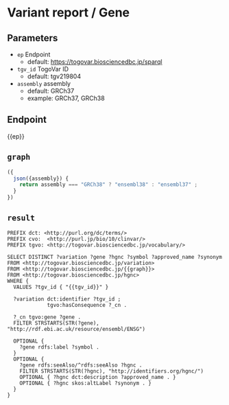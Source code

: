 # Variant report / Gene

## Parameters

* `ep` Endpoint
  * default: https://togovar.biosciencedbc.jp/sparql
* `tgv_id` TogoVar ID
  * default: tgv219804
* `assembly` assembly
  * default: GRCh37
  * example: GRCh37, GRCh38

## Endpoint

{{ep}}

## `graph`

```javascript
({
  json({assembly}) {
    return assembly === "GRCh38" ? "ensembl38" : "ensembl37" ;
  }
})
```

## `result`

```sparql
PREFIX dct: <http://purl.org/dc/terms/>
PREFIX cvo:  <http://purl.jp/bio/10/clinvar/>
PREFIX tgvo: <http://togovar.biosciencedbc.jp/vocabulary/>

SELECT DISTINCT ?variation ?gene ?hgnc ?symbol ?approved_name ?synonym
FROM <http://togovar.biosciencedbc.jp/variation>
FROM <http://togovar.biosciencedbc.jp/{{graph}}>
FROM <http://togovar.biosciencedbc.jp/hgnc>
WHERE {
  VALUES ?tgv_id { "{{tgv_id}}" }

  ?variation dct:identifier ?tgv_id ;
             tgvo:hasConsequence ?_cn .

  ?_cn tgvo:gene ?gene .
  FILTER STRSTARTS(STR(?gene), "http://rdf.ebi.ac.uk/resource/ensembl/ENSG")

  OPTIONAL {
    ?gene rdfs:label ?symbol .
  }
  OPTIONAL {
    ?gene rdfs:seeAlso/^rdfs:seeAlso ?hgnc .
    FILTER STRSTARTS(STR(?hgnc), "http://identifiers.org/hgnc/")
    OPTIONAL { ?hgnc dct:description ?approved_name . }
    OPTIONAL { ?hgnc skos:altLabel ?synonym . }
  }
}
```
